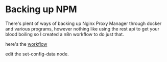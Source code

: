 # Backing up NPM

There's plent of ways of backing up Nginx Proxy Manager through docker and various programs, however nothing like using the rest api to get your blood boiling so I created a n8n workflow to do just that.

here's the [workflow](/nignx-proxy-manager/backup/npm_backup_sample.json)

edit the set-config-data node.
